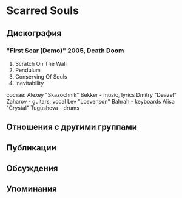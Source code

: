 # Scarred Souls



## Дискография

### "First Scar (Demo)" 2005, Death Doom

1. Scratch On The Wall
2. Pendulum
3. Conserving Of Souls
4. Inevitability

состав:
Alexey "Skazochnik" Bekker - music, lyrics
Dmitry "Deazel" Zaharov - guitars, vocal
Lev "Loevenson" Bahrah - keyboards
Alisa "Crystal" Tugusheva - drums


## Отношения с другими группами


## Публикации


## Обсуждения


## Упоминания


